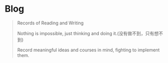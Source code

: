 # Blog
>Records of Reading and Writing
>
>Nothing is impossible, just thinking and doing it.(没有做不到，只有想不到)
>
>Record meaningful ideas and courses in mind, fighting to implement them.